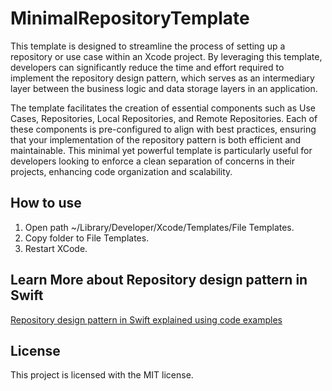 # MinimalRepositoryTemplate

This template is designed to streamline the process of setting up a repository or use case within an Xcode project. By leveraging this template, developers can significantly reduce the time and effort required to implement the repository design pattern, which serves as an intermediary layer between the business logic and data storage layers in an application.

The template facilitates the creation of essential components such as Use Cases, Repositories, Local Repositories, and Remote Repositories. Each of these components is pre-configured to align with best practices, ensuring that your implementation of the repository pattern is both efficient and maintainable. This minimal yet powerful template is particularly useful for developers looking to enforce a clean separation of concerns in their projects, enhancing code organization and scalability.

## How to use
1) Open path ~/Library/Developer/Xcode/Templates/File Templates.
2) Copy folder to File Templates.
3) Restart XCode.

## Learn More about Repository design pattern in Swift
[Repository design pattern in Swift explained using code examples](https://www.avanderlee.com/swift/repository-design-pattern/)

## License
This project is licensed with the MIT license.
